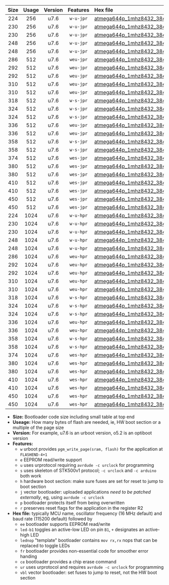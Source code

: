 |Size|Usage|Version|Features|Hex file|
|:-:|:-:|:-:|:-:|:--|
|224|256|u7.6|`w-u-jpr`|[atmega644p_1mhz8432_38400bps_ur_vbl.hex](https://raw.githubusercontent.com/stefanrueger/urboot/main//atmega644p_1mhz8432_38400bps_ur_vbl.hex)|
|230|256|u7.6|`w-u-jpr`|[atmega644p_1mhz8432_38400bps_led+b0_ur_vbl.hex](https://raw.githubusercontent.com/stefanrueger/urboot/main//atmega644p_1mhz8432_38400bps_led+b0_ur_vbl.hex)|
|230|256|u7.6|`w-u-jpr`|[atmega644p_1mhz8432_38400bps_lednop_ur_vbl.hex](https://raw.githubusercontent.com/stefanrueger/urboot/main//atmega644p_1mhz8432_38400bps_lednop_ur_vbl.hex)|
|248|256|u7.6|`w-u-jpr`|[atmega644p_1mhz8432_38400bps_led+b0_fr_ur_vbl.hex](https://raw.githubusercontent.com/stefanrueger/urboot/main//atmega644p_1mhz8432_38400bps_led+b0_fr_ur_vbl.hex)|
|248|256|u7.6|`w-u-jpr`|[atmega644p_1mhz8432_38400bps_lednop_fr_ur_vbl.hex](https://raw.githubusercontent.com/stefanrueger/urboot/main//atmega644p_1mhz8432_38400bps_lednop_fr_ur_vbl.hex)|
|286|512|u7.6|`weu-jpr`|[atmega644p_1mhz8432_38400bps_ee_ur_vbl.hex](https://raw.githubusercontent.com/stefanrueger/urboot/main//atmega644p_1mhz8432_38400bps_ee_ur_vbl.hex)|
|292|512|u7.6|`weu-jpr`|[atmega644p_1mhz8432_38400bps_ee_led+b0_ur_vbl.hex](https://raw.githubusercontent.com/stefanrueger/urboot/main//atmega644p_1mhz8432_38400bps_ee_led+b0_ur_vbl.hex)|
|292|512|u7.6|`weu-jpr`|[atmega644p_1mhz8432_38400bps_ee_lednop_ur_vbl.hex](https://raw.githubusercontent.com/stefanrueger/urboot/main//atmega644p_1mhz8432_38400bps_ee_lednop_ur_vbl.hex)|
|310|512|u7.6|`weu-jpr`|[atmega644p_1mhz8432_38400bps_ee_led+b0_fr_ur_vbl.hex](https://raw.githubusercontent.com/stefanrueger/urboot/main//atmega644p_1mhz8432_38400bps_ee_led+b0_fr_ur_vbl.hex)|
|310|512|u7.6|`weu-jpr`|[atmega644p_1mhz8432_38400bps_ee_lednop_fr_ur_vbl.hex](https://raw.githubusercontent.com/stefanrueger/urboot/main//atmega644p_1mhz8432_38400bps_ee_lednop_fr_ur_vbl.hex)|
|318|512|u7.6|`w-s-jpr`|[atmega644p_1mhz8432_38400bps_vbl.hex](https://raw.githubusercontent.com/stefanrueger/urboot/main//atmega644p_1mhz8432_38400bps_vbl.hex)|
|324|512|u7.6|`w-s-jpr`|[atmega644p_1mhz8432_38400bps_led+b0_vbl.hex](https://raw.githubusercontent.com/stefanrueger/urboot/main//atmega644p_1mhz8432_38400bps_led+b0_vbl.hex)|
|324|512|u7.6|`w-s-jpr`|[atmega644p_1mhz8432_38400bps_lednop_vbl.hex](https://raw.githubusercontent.com/stefanrueger/urboot/main//atmega644p_1mhz8432_38400bps_lednop_vbl.hex)|
|336|512|u7.6|`weu-jpr`|[atmega644p_1mhz8432_38400bps_ee_led+b0_fr_ce_ur_vbl.hex](https://raw.githubusercontent.com/stefanrueger/urboot/main//atmega644p_1mhz8432_38400bps_ee_led+b0_fr_ce_ur_vbl.hex)|
|336|512|u7.6|`weu-jpr`|[atmega644p_1mhz8432_38400bps_ee_lednop_fr_ce_ur_vbl.hex](https://raw.githubusercontent.com/stefanrueger/urboot/main//atmega644p_1mhz8432_38400bps_ee_lednop_fr_ce_ur_vbl.hex)|
|358|512|u7.6|`w-s-jpr`|[atmega644p_1mhz8432_38400bps_led+b0_fr_vbl.hex](https://raw.githubusercontent.com/stefanrueger/urboot/main//atmega644p_1mhz8432_38400bps_led+b0_fr_vbl.hex)|
|358|512|u7.6|`w-s-jpr`|[atmega644p_1mhz8432_38400bps_lednop_fr_vbl.hex](https://raw.githubusercontent.com/stefanrueger/urboot/main//atmega644p_1mhz8432_38400bps_lednop_fr_vbl.hex)|
|374|512|u7.6|`wes-jpr`|[atmega644p_1mhz8432_38400bps_ee_vbl.hex](https://raw.githubusercontent.com/stefanrueger/urboot/main//atmega644p_1mhz8432_38400bps_ee_vbl.hex)|
|380|512|u7.6|`wes-jpr`|[atmega644p_1mhz8432_38400bps_ee_led+b0_vbl.hex](https://raw.githubusercontent.com/stefanrueger/urboot/main//atmega644p_1mhz8432_38400bps_ee_led+b0_vbl.hex)|
|380|512|u7.6|`wes-jpr`|[atmega644p_1mhz8432_38400bps_ee_lednop_vbl.hex](https://raw.githubusercontent.com/stefanrueger/urboot/main//atmega644p_1mhz8432_38400bps_ee_lednop_vbl.hex)|
|410|512|u7.6|`wes-jpr`|[atmega644p_1mhz8432_38400bps_ee_led+b0_fr_vbl.hex](https://raw.githubusercontent.com/stefanrueger/urboot/main//atmega644p_1mhz8432_38400bps_ee_led+b0_fr_vbl.hex)|
|410|512|u7.6|`wes-jpr`|[atmega644p_1mhz8432_38400bps_ee_lednop_fr_vbl.hex](https://raw.githubusercontent.com/stefanrueger/urboot/main//atmega644p_1mhz8432_38400bps_ee_lednop_fr_vbl.hex)|
|450|512|u7.6|`wes-jpr`|[atmega644p_1mhz8432_38400bps_ee_led+b0_fr_ce_vbl.hex](https://raw.githubusercontent.com/stefanrueger/urboot/main//atmega644p_1mhz8432_38400bps_ee_led+b0_fr_ce_vbl.hex)|
|450|512|u7.6|`wes-jpr`|[atmega644p_1mhz8432_38400bps_ee_lednop_fr_ce_vbl.hex](https://raw.githubusercontent.com/stefanrueger/urboot/main//atmega644p_1mhz8432_38400bps_ee_lednop_fr_ce_vbl.hex)|
|224|1024|u7.6|`w-u-hpr`|[atmega644p_1mhz8432_38400bps_ur.hex](https://raw.githubusercontent.com/stefanrueger/urboot/main//atmega644p_1mhz8432_38400bps_ur.hex)|
|230|1024|u7.6|`w-u-hpr`|[atmega644p_1mhz8432_38400bps_led+b0_ur.hex](https://raw.githubusercontent.com/stefanrueger/urboot/main//atmega644p_1mhz8432_38400bps_led+b0_ur.hex)|
|230|1024|u7.6|`w-u-hpr`|[atmega644p_1mhz8432_38400bps_lednop_ur.hex](https://raw.githubusercontent.com/stefanrueger/urboot/main//atmega644p_1mhz8432_38400bps_lednop_ur.hex)|
|248|1024|u7.6|`w-u-hpr`|[atmega644p_1mhz8432_38400bps_led+b0_fr_ur.hex](https://raw.githubusercontent.com/stefanrueger/urboot/main//atmega644p_1mhz8432_38400bps_led+b0_fr_ur.hex)|
|248|1024|u7.6|`w-u-hpr`|[atmega644p_1mhz8432_38400bps_lednop_fr_ur.hex](https://raw.githubusercontent.com/stefanrueger/urboot/main//atmega644p_1mhz8432_38400bps_lednop_fr_ur.hex)|
|286|1024|u7.6|`weu-hpr`|[atmega644p_1mhz8432_38400bps_ee_ur.hex](https://raw.githubusercontent.com/stefanrueger/urboot/main//atmega644p_1mhz8432_38400bps_ee_ur.hex)|
|292|1024|u7.6|`weu-hpr`|[atmega644p_1mhz8432_38400bps_ee_led+b0_ur.hex](https://raw.githubusercontent.com/stefanrueger/urboot/main//atmega644p_1mhz8432_38400bps_ee_led+b0_ur.hex)|
|292|1024|u7.6|`weu-hpr`|[atmega644p_1mhz8432_38400bps_ee_lednop_ur.hex](https://raw.githubusercontent.com/stefanrueger/urboot/main//atmega644p_1mhz8432_38400bps_ee_lednop_ur.hex)|
|310|1024|u7.6|`weu-hpr`|[atmega644p_1mhz8432_38400bps_ee_led+b0_fr_ur.hex](https://raw.githubusercontent.com/stefanrueger/urboot/main//atmega644p_1mhz8432_38400bps_ee_led+b0_fr_ur.hex)|
|310|1024|u7.6|`weu-hpr`|[atmega644p_1mhz8432_38400bps_ee_lednop_fr_ur.hex](https://raw.githubusercontent.com/stefanrueger/urboot/main//atmega644p_1mhz8432_38400bps_ee_lednop_fr_ur.hex)|
|318|1024|u7.6|`w-s-hpr`|[atmega644p_1mhz8432_38400bps.hex](https://raw.githubusercontent.com/stefanrueger/urboot/main//atmega644p_1mhz8432_38400bps.hex)|
|324|1024|u7.6|`w-s-hpr`|[atmega644p_1mhz8432_38400bps_led+b0.hex](https://raw.githubusercontent.com/stefanrueger/urboot/main//atmega644p_1mhz8432_38400bps_led+b0.hex)|
|324|1024|u7.6|`w-s-hpr`|[atmega644p_1mhz8432_38400bps_lednop.hex](https://raw.githubusercontent.com/stefanrueger/urboot/main//atmega644p_1mhz8432_38400bps_lednop.hex)|
|336|1024|u7.6|`weu-hpr`|[atmega644p_1mhz8432_38400bps_ee_led+b0_fr_ce_ur.hex](https://raw.githubusercontent.com/stefanrueger/urboot/main//atmega644p_1mhz8432_38400bps_ee_led+b0_fr_ce_ur.hex)|
|336|1024|u7.6|`weu-hpr`|[atmega644p_1mhz8432_38400bps_ee_lednop_fr_ce_ur.hex](https://raw.githubusercontent.com/stefanrueger/urboot/main//atmega644p_1mhz8432_38400bps_ee_lednop_fr_ce_ur.hex)|
|358|1024|u7.6|`w-s-hpr`|[atmega644p_1mhz8432_38400bps_led+b0_fr.hex](https://raw.githubusercontent.com/stefanrueger/urboot/main//atmega644p_1mhz8432_38400bps_led+b0_fr.hex)|
|358|1024|u7.6|`w-s-hpr`|[atmega644p_1mhz8432_38400bps_lednop_fr.hex](https://raw.githubusercontent.com/stefanrueger/urboot/main//atmega644p_1mhz8432_38400bps_lednop_fr.hex)|
|374|1024|u7.6|`wes-hpr`|[atmega644p_1mhz8432_38400bps_ee.hex](https://raw.githubusercontent.com/stefanrueger/urboot/main//atmega644p_1mhz8432_38400bps_ee.hex)|
|380|1024|u7.6|`wes-hpr`|[atmega644p_1mhz8432_38400bps_ee_led+b0.hex](https://raw.githubusercontent.com/stefanrueger/urboot/main//atmega644p_1mhz8432_38400bps_ee_led+b0.hex)|
|380|1024|u7.6|`wes-hpr`|[atmega644p_1mhz8432_38400bps_ee_lednop.hex](https://raw.githubusercontent.com/stefanrueger/urboot/main//atmega644p_1mhz8432_38400bps_ee_lednop.hex)|
|410|1024|u7.6|`wes-hpr`|[atmega644p_1mhz8432_38400bps_ee_led+b0_fr.hex](https://raw.githubusercontent.com/stefanrueger/urboot/main//atmega644p_1mhz8432_38400bps_ee_led+b0_fr.hex)|
|410|1024|u7.6|`wes-hpr`|[atmega644p_1mhz8432_38400bps_ee_lednop_fr.hex](https://raw.githubusercontent.com/stefanrueger/urboot/main//atmega644p_1mhz8432_38400bps_ee_lednop_fr.hex)|
|450|1024|u7.6|`wes-hpr`|[atmega644p_1mhz8432_38400bps_ee_led+b0_fr_ce.hex](https://raw.githubusercontent.com/stefanrueger/urboot/main//atmega644p_1mhz8432_38400bps_ee_led+b0_fr_ce.hex)|
|450|1024|u7.6|`wes-hpr`|[atmega644p_1mhz8432_38400bps_ee_lednop_fr_ce.hex](https://raw.githubusercontent.com/stefanrueger/urboot/main//atmega644p_1mhz8432_38400bps_ee_lednop_fr_ce.hex)|

- **Size:** Bootloader code size including small table at top end
- **Useage:** How many bytes of flash are needed, ie, HW boot section or a multiple of the page size
- **Version:** For example, u7.6 is an urboot version, o5.2 is an optiboot version
- **Features:**
  + `w` urboot provides `pgm_write_page(sram, flash)` for the application at `FLASHEND-4+1`
  + `e` EEPROM read/write support
  + `u` uses urprotocol requiring `avrdude -c urclock` for programming
  + `s` uses skeleton of STK500v1 protocol; `-c urclock` and `-c arduino` both work
  + `h` hardware boot section: make sure fuses are set for reset to jump to boot section
  + `j` vector bootloader: uploaded applications *need to be patched externally*, eg, using `avrdude -c urclock`
  + `p` bootloader protects itself from being overwritten
  + `r` preserves reset flags for the application in the register R2
- **Hex file:** typically MCU name, oscillator frequency (16 MHz default) and baud rate (115200 default) followed by
  + `ee` bootloader supports EEPROM read/write
  + `led-b1` toggles an active-low LED on pin `B1`, `+` designates an active-high LED
  + `lednop` "template" bootloader contains `mov rx,rx` nops that can be replaced to toggle LEDs
  + `fr` bootloader provides non-essential code for smoother error handing
  + `ce` bootloader provides a chip erase command
  + `ur` uses urprotocol and requires `avrdude -c urclock` for programming
  + `vbl` vector bootloader: set fuses to jump to reset, not the HW boot section
